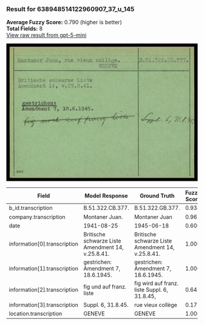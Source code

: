 ### Result for 638948514122960907_37_u_145
**Average Fuzzy Score:** 0.790 (higher is better)<br>
**Total Fields:** 8<br>
[View raw result from gpt-5-mini](https://github.com/RISE-UNIBAS/humanities_data_benchmark/blob/main/results/2025-10-24/T0310/request_T0310_638948514122960907_37_u_145.json)

<img src="https://github.com/RISE-UNIBAS/humanities_data_benchmark/blob/main/benchmarks/blacklist/images/638948514122960907_37_u_145.jpg?raw=true" alt="638948514122960907_37_u_145" width="600px">

| Field | Model Response | Ground Truth | Fuzzy Score | Match |
|-------|----------------|--------------|-------------|-------|
| b_id.transcription | B.51.322.CB.377. | B.51.322.GB.377. | 0.938 | ✅ |
| company.transcription | Montaner Juan. | Montaner Juan | 0.963 | ✅ |
| date | 1941-08-25 | 1945-06-18 | 0.600 | ❌ |
| information[0].transcription | Britische schwarze Liste<br>Amendment 14, v.25.8.41. | Britische schwarze Liste<br>Amendment 14, v.25.8.41. | 1.000 | ✅ |
| information[1].transcription | gestrichen:<br>Amendment 7, 18.6.1945. | gestrichen:<br>Amendment 7, 18.6.1945. | 1.000 | ✅ |
| information[2].transcription | fig und auf franz. liste | fig wird auf franz. liste Suppl. 6, 31.8.45, | 0.647 | ❌ |
| information[3].transcription | Suppl. 6, 31.8.45. | rue vieux collège | 0.171 | ❌ |
| location.transcription | GENEVE | GENEVE | 1.000 | ✅ |
